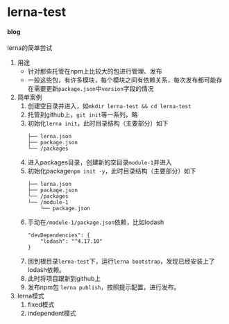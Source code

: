 # lerna-test


#### blog
lerna的简单尝试

1. 用途
    * 针对那些托管在npm上比较大的包进行管理、发布
    * 一般这些包，有许多模块，每个模块之间有依赖关系，每次发布都可能存在需要更新`package.json`中`version`字段的情况
2. 简单案例
    1. 创建空目录并进入，如`mkdir lerna-test && cd lerna-test`
    2. 托管到github上，`git init`等一系列，略
    3. 初始化`lerna init`，此时目录结构（主要部分）如下
        ```
        ├── lerna.json
        ├── package.json
        └── /packages
        ```
    4. 进入packages目录，创建新的空目录`module-1`并进入
    5. 初始化package`npm init -y`，此时目录结构（主要部分）如下
        ```
        ├── lerna.json
        ├── package.json
        └── /packages
        └── /module-1
            └── package.json
        ```
    6. 手动在`/module-1/package.json`依赖，比如lodash
        ```
        "devDependencies": {
            "lodash": "^4.17.10"
        }
        ```
    7. 回到根目录`lerna-test`下，运行`lerna bootstrap`，发现已经安装上了lodash依赖。
    8. 此时将项目跟新到github上
    9. 发布npm包 `lerna publish`，按照提示配置，进行发布。
3. lerna模式
    1. fixed模式
    2. independent模式